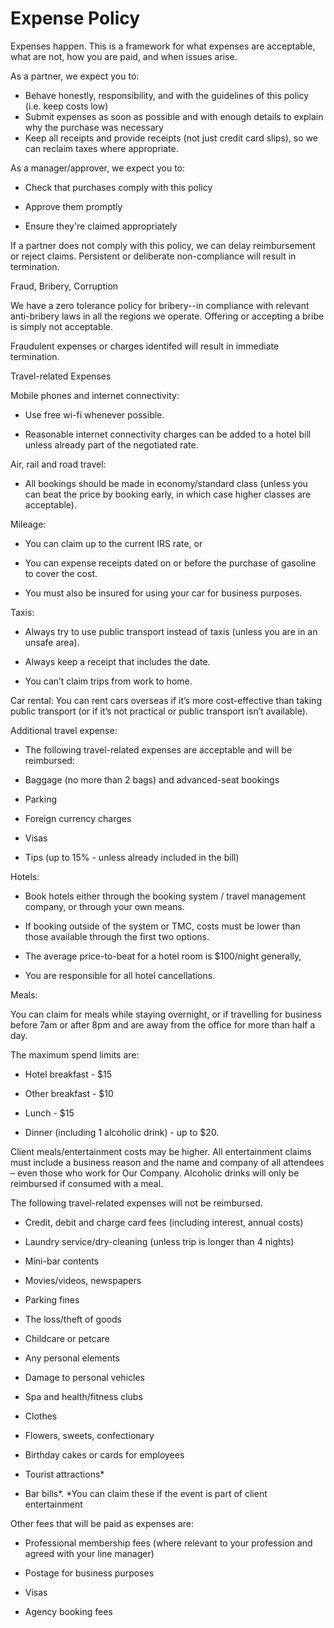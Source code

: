 # Expense Policy

Expenses happen. This is a framework for what expenses are acceptable, what are not, how you are paid, and when issues arise. 

As a partner, we expect you to:

* Behave honestly, responsibility, and with the guidelines of this policy \(i.e. keep costs low\)
* Submit expenses as soon as possible and with enough details to explain why the purchase was necessary 
* Keep all receipts and provide receipts \(not just credit card slips\), so we can reclaim taxes where appropriate.  

As a manager\/approver, we expect you to: 
* Check that purchases comply with this policy

* Approve them promptly

* Ensure they're claimed appropriately 


If a partner does not comply with this policy, we can delay reimbursement or reject claims. Persistent or deliberate non-compliance will result in termination. 


Fraud, Bribery, Corruption

We have a zero tolerance policy for bribery--in compliance with relevant anti-bribery laws in all the regions we operate. Offering or accepting a bribe is simply not acceptable.  

Fraudulent expenses or charges identifed will result in immediate termination. 



Travel-related Expenses

Mobile phones and internet connectivity: 

* Use free wi-fi whenever possible. 

* Reasonable internet connectivity charges can be added to a hotel bill unless already part of the negotiated rate. 


Air, rail and road travel: 

* All bookings should be made in economy\/standard class \(unless you can beat the price by booking early, in which case higher classes are acceptable\). 

Mileage: 

* You can claim up to the current IRS rate, or

* You can expense receipts dated on or before the purchase of gasoline to cover the cost. 

* You must also be insured for using your car for business purposes. 


Taxis: 

* Always try to use public transport instead of taxis \(unless you are in an unsafe area\). 

* Always keep a receipt that includes the date. 

* You can’t claim trips from work to home. 


Car rental: You can rent cars overseas if it’s more cost-effective than taking public transport \(or if it’s not practical or public transport isn’t available\).

Additional travel expense:

* The following travel-related expenses are acceptable and will be reimbursed: 

* Baggage \(no more than 2 bags\) and advanced-seat bookings 

* Parking 

* Foreign currency charges 

* Visas 

* Tips \(up to 15% - unless already included in the bill\) 


Hotels:

* Book hotels either through the booking system \/ travel management company, or through your own means. 

* If booking outside of the system or TMC, costs must be lower than those available through the first two options. 

* The average price-to-beat for a hotel room is $100\/night generally,

* You are responsible for all hotel cancellations. 


Meals: 

You can claim for meals while staying overnight, or if travelling for business before 7am or after 8pm and are away from the office for more than half a day. 

The maximum spend limits are:

* Hotel breakfast - $15 

* Other breakfast - $10

*  Lunch - $15 

* Dinner \(including 1 alcoholic drink\) - up to $20. 


Client meals\/entertainment costs may be higher. All entertainment claims must include a business reason and the name and company of all attendees – even those who work for Our Company. Alcoholic drinks will only be reimbursed if consumed with a meal.

The following travel-related expenses will not be reimbursed. 

* Credit, debit and charge card fees \(including interest, annual costs\) 

* Laundry service\/dry-cleaning \(unless trip is longer than 4 nights\) 

* Mini-bar contents 

* Movies\/videos, newspapers 

* Parking fines 

* The loss\/theft of goods 

* Childcare or petcare 

* Any personal elements 

* Damage to personal vehicles 

* Spa and health\/fitness clubs 

* Clothes 

* Flowers, sweets, confectionary 

* Birthday cakes or cards for employees 

* Tourist attractions\* 

* Bar bills\*. \*You can claim these if the event is part of client entertainment




Other fees that will be paid as expenses are: 

* Professional membership fees \(where relevant to your profession and agreed with your line manager\) 

* Postage for business purposes

* Visas 

* Agency booking fees


